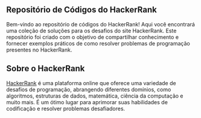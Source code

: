 ## Repositório de Códigos do HackerRank
Bem-vindo ao repositório de códigos do HackerRank! Aqui você encontrará uma coleção de soluções para os desafios do site HackerRank. Este repositório foi criado com o objetivo de compartilhar conhecimento e fornecer exemplos práticos de como resolver problemas de programação presentes no HackerRank.

## Sobre o HackerRank
<ins>HackerRank</ins> é uma plataforma online que oferece uma variedade de desafios de programação, abrangendo diferentes domínios, como algoritmos, estruturas de dados, matemática, ciência da computação e muito mais. É um ótimo lugar para aprimorar suas habilidades de codificação e resolver problemas desafiadores.
